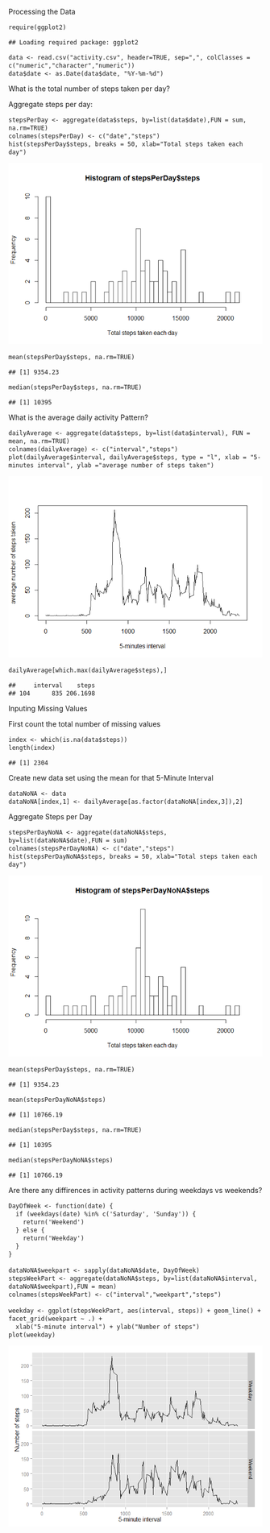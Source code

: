 Processing the Data

``` {.r}
require(ggplot2)
```

    ## Loading required package: ggplot2

``` {.r}
data <- read.csv("activity.csv", header=TRUE, sep=",", colClasses = c("numeric","character","numeric"))
data$date <- as.Date(data$date, "%Y-%m-%d")
```

What is the total number of steps taken per day?

Aggregate steps per day:

``` {.r}
stepsPerDay <- aggregate(data$steps, by=list(data$date),FUN = sum, na.rm=TRUE)
colnames(stepsPerDay) <- c("date","steps")
hist(stepsPerDay$steps, breaks = 50, xlab="Total steps taken each day")
```

![](PA1_templateB_files/figure-markdown_github/unnamed-chunk-2-1.png)

``` {.r}
mean(stepsPerDay$steps, na.rm=TRUE)
```

    ## [1] 9354.23

``` {.r}
median(stepsPerDay$steps, na.rm=TRUE)
```

    ## [1] 10395

What is the average daily activity Pattern?

``` {.r}
dailyAverage <- aggregate(data$steps, by=list(data$interval), FUN = mean, na.rm=TRUE)
colnames(dailyAverage) <- c("interval","steps")
plot(dailyAverage$interval, dailyAverage$steps, type = "l", xlab = "5-minutes interval", ylab ="average number of steps taken")
```

![](PA1_templateB_files/figure-markdown_github/unnamed-chunk-3-1.png)

``` {.r}
dailyAverage[which.max(dailyAverage$steps),]
```

    ##     interval    steps
    ## 104      835 206.1698

Inputing Missing Values

First count the total number of missing values

``` {.r}
index <- which(is.na(data$steps))
length(index)
```

    ## [1] 2304

Create new data set using the mean for that 5-Minute Interval

``` {.r}
dataNoNA <- data
dataNoNA[index,1] <- dailyAverage[as.factor(dataNoNA[index,3]),2]
```

Aggregate Steps per Day

``` {.r}
stepsPerDayNoNA <- aggregate(dataNoNA$steps, by=list(dataNoNA$date),FUN = sum)
colnames(stepsPerDayNoNA) <- c("date","steps")
hist(stepsPerDayNoNA$steps, breaks = 50, xlab="Total steps taken each day")
```

![](PA1_templateB_files/figure-markdown_github/unnamed-chunk-6-1.png)

``` {.r}
mean(stepsPerDay$steps, na.rm=TRUE)
```

    ## [1] 9354.23

``` {.r}
mean(stepsPerDayNoNA$steps)
```

    ## [1] 10766.19

``` {.r}
median(stepsPerDay$steps, na.rm=TRUE)
```

    ## [1] 10395

``` {.r}
median(stepsPerDayNoNA$steps)
```

    ## [1] 10766.19

Are there any diffirences in activity patterns during weekdays vs weekends?

``` {.r}
DayOfWeek <- function(date) {
  if (weekdays(date) %in% c('Saturday', 'Sunday')) {
    return('Weekend')
  } else {
    return('Weekday')
  }
}

dataNoNA$weekpart <- sapply(dataNoNA$date, DayOfWeek)
stepsWeekPart <- aggregate(dataNoNA$steps, by=list(dataNoNA$interval, dataNoNA$weekpart),FUN = mean)
colnames(stepsWeekPart) <- c("interval","weekpart","steps")

weekday <- ggplot(stepsWeekPart, aes(interval, steps)) + geom_line() + facet_grid(weekpart ~ .) +
  xlab("5-minute interval") + ylab("Number of steps")
plot(weekday)
```

![](PA1_templateB_files/figure-markdown_github/unnamed-chunk-7-1.png)
